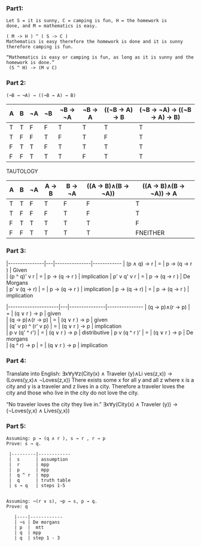 ### Part1:
    Let S = it is sunny, C = camping is fun, H = the homework is
    done, and M = mathematics is easy.

    ( M -> H ) ^ ( S -> C )
    Mathematics is easy therefore the homework is done and it is sunny therefore camping is fun.

    “Mathematics is easy or camping is fun, as long as it is sunny and the homework is done.”
     (S ^ H) -> (M v C)

### Part 2:

  ```
  (¬B → ¬A) → ((¬B → A) → B)
  ```

| A | B | ¬A | ¬B | ¬B -> ¬A | ¬B -> A | ((¬B -> A) -> B | (¬B → ¬A) → ((¬B → A) → B)
|---|---|--- |--- | -------- | ------- | --------------- |--------------------------- 
| T | T | F  | F  | T        | T       |  T              | T
| T | F | F  | T  | F        | T       |  F              | T
| F | T | T  | F  | T        | T       |  T              | T
| F | F | T  | T  | T        | F       |  T              | T
TAUTOLOGY


| A | B | ¬A |  A -> B | B -> ¬A | ((A → B)∧(B → ¬A)) | ((A → B)∧(B → ¬A)) → A
|---|---|--- | ------- | ------- | ------------------ | ---------------------- 
| T | T | F  | T       | F       | F                  | T
| T | F | F  | F       | T       | F                  | T
| F | T | T  | T       | T       | T                  | F
| F | F | T  | T       | T       | T                  | FNEITHER

### Part 3:
|---------------|---|---------------|------------
| (p ∧ q) → r   | = |  p → (q → r ) | Given       
| (p ^ q)' v r  | = |  p → (q → r ) | implication 
| p' v q' v r   | = |  p → (q → r ) | De Morgans  
| p' v (q → r)  | = |  p → (q → r ) | implication 
| p → (q → r)   | = |  p → (q → r ) | implication 

|---------------------|---|---------------|---------------
| (q → p)∧(r → p)     | = |  (q ∨ r ) → p |  given        
| (q → p)∧(r → p)     | = |  (q ∨ r ) → p |  given         
| (q' v p) ^ (r' v p) | = |  (q ∨ r ) → p |  implication  
| p v (q' ^ r')       | = |  (q ∨ r ) → p |  distributive 
| p v (q ^ r )'       | = |  (q ∨ r ) → p |  De morgans   
| (q ^ r) -> p        | = |  (q ∨ r ) → p |  implication  

### Part 4:
Translate into English: ∃x∀y∀z(City(x) ∧ Traveler (y)∧Li ves(z,x)) → (Loves(y,x)∧ ¬Loves(z,x))
There exists some x for all y and all z where x is a city and y is a traveler and z lives in a city. 
Therefore a traveler loves the city and those who live in the city do not love the city. 

“No traveler loves the city they live in.”
∃x∀y(City(x) ∧ Traveler (y)) → (¬Loves(y,x) ∧ Lives(y,x))

### Part 5: 

    Assuming: p → (q ∧ r ), s → r , r → p
    Prove: s → q.

     |---------|------------
     |  s      | assumption    
     |  r      | mpp    
     |  p      | mpp    
     |  q ^ r  | mpp   
     |  q      | truth table
     | s → q   | steps 1-5


    Assuming: ¬(r ∨ s), ¬p → s, p → q. 
    Prove: q
    
       |----|------------
       | ¬s | De morgans  
       | p  |  mtt       
       | q  | mpp        
       | q  | step 1 - 3 
     
     
     
     
     
     
     
     
